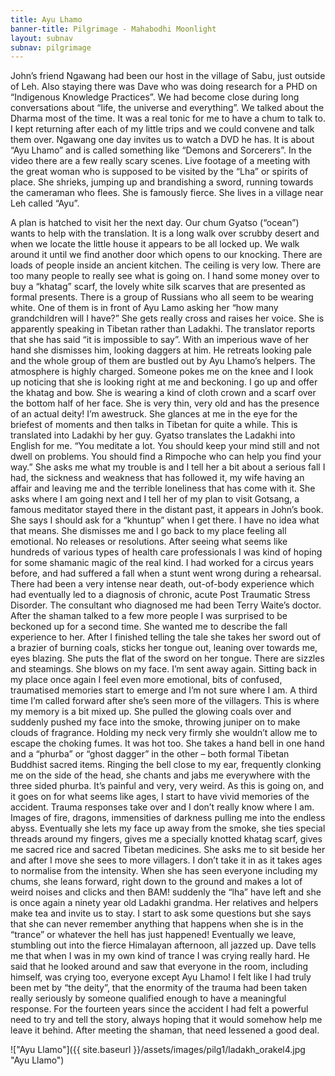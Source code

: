 ```yaml
---
title: Ayu Lhamo
banner-title: Pilgrimage - Mahabodhi Moonlight
layout: subnav
subnav: pilgrimage
---
```



John’s friend Ngawang had been our host in the village of Sabu, just
outside of Leh. Also staying there was Dave who was doing research
for a PHD on “Indigenous Knowledge Practices”. We had become close
during long conversations about “life, the universe and everything”.
We talked about the Dharma most of the time. It was a real tonic for
me to have a chum to talk to. I kept returning after each of my
little trips and we could convene and talk them over. Ngawang one
day invites us to watch a DVD he has. It is about “Ayu Lhamo” and is
called something like “Demons and Sorcerers”. In the video there are
a few really scary scenes. Live footage of a meeting with the great
woman who is supposed to be visited by the “Lha” or spirits of
place. She shrieks, jumping up and brandishing a sword, running
towards the cameraman who flees. She is famously fierce. She lives
in a village near Leh called “Ayu”. 

A plan is hatched to visit her the next day. Our chum Gyatso
(“ocean”) wants to help with the translation. It is a long walk over
scrubby desert and when we locate the little house it appears to be
all locked up. We walk around it until we find another door which
opens to our knocking. There are loads of people inside an ancient
kitchen. The ceiling is very low. There are too many people to
really see what is going on. I hand some money over to buy a
“khatag” scarf, the lovely white silk scarves that are presented as
formal presents. There is a group of Russians who all seem to be
wearing white. One of them is in front of Ayu Lamo asking her “how
many grandchildren will I have?” She gets really cross and raises
her voice. She is apparently speaking in Tibetan rather than
Ladakhi. The translator reports that she has said “it is impossible
to say”. With an imperious wave of her hand she dismisses him,
looking daggers at him. He retreats looking pale and the whole group
of them are bustled out by Ayu Lhamo’s helpers. The atmosphere is
highly charged. Someone pokes me on the knee and I look up noticing
that she is looking right at me and beckoning. I go up and offer the
khatag and bow. She is wearing a kind of cloth crown and a scarf
over the bottom half of her face. She is very thin, very old and has
the presence of an actual deity! I’m awestruck. She glances at me in
the eye for the briefest of moments and then talks in Tibetan for
quite a while. This is translated into Ladakhi by her guy. Gyatso
translates the Ladakhi into English for me. “You meditate a lot. You
should keep your mind still and not dwell on problems. You should
find a Rimpoche who can help you find your way.” She asks me what my
trouble is and I tell her a bit about a serious fall I had, the
sickness and weakness that has followed it, my wife having an affair
and leaving me and the terrible loneliness that has come with it.
She asks where I am going next and I tell her of my plan to visit
Gotsang, a famous meditator stayed there in the distant past, it
appears in John’s book. She says I should ask for a “khuntup” when I
get there. I have no idea what that means. She dismisses me and I go
back to my place feeling all emotional. No releases or resolutions.
After seeing what seems like hundreds of various types of health
care professionals I was kind of hoping for some shamanic magic of
the real kind. I had worked for a circus years before, and had
suffered a fall when a stunt went wrong during a rehearsal. There
had been a very intense near death, out-of-body experience which had
eventually led to a diagnosis of chronic, acute Post Traumatic
Stress Disorder. The consultant who diagnosed me had been Terry
Waite’s doctor. After the shaman talked to a few more people I was
surprised to be beckoned up for a second time. She wanted me to
describe the fall experience to her. After I finished telling the
tale she takes her sword out of a brazier of burning coals, sticks
her tongue out, leaning over towards me, eyes blazing. She puts the
flat of the sword on her tongue. There are sizzles and steamings.
She blows on my face. I’m sent away again. Sitting back in my place
once again I feel even more emotional, bits of confused, traumatised
memories start to emerge and I’m not sure where I am. A third time
I’m called forward after she’s seen more of the villagers. This is
where my memory is a bit mixed up. She pulled the glowing coals over
and suddenly pushed my face into the smoke, throwing juniper on to
make clouds of fragrance. Holding my neck very firmly she wouldn’t
allow me to escape the choking fumes. It was hot too. She takes a
hand bell in one hand and a “phurba” or “ghost dagger” in the other
– both formal Tibetan Buddhist sacred items. Ringing the bell close
to my ear, frequently clonking me on the side of the head, she
chants and jabs me everywhere with the three sided phurba. It’s
painful and very, very weird. As this is going on, and it goes on
for what seems like ages, I start to have vivid memories of the
accident. Trauma responses take over and I don’t really know where I
am. Images of fire, dragons, immensities of darkness pulling me into
the endless abyss. Eventually she lets my face up away from the
smoke, she ties special threads around my fingers, gives me a
specially knotted khatag scarf, gives me sacred rice and sacred
Tibetan medicines. She asks me to sit beside her and after I move
she sees to more villagers. I don’t take it in as it takes ages to
normalise from the intensity. When she has seen everyone including
my chums, she leans forward, right down to the ground and makes a
lot of weird noises and clicks and then BAM! suddenly the “lha” have
left and she is once again a ninety year old Ladakhi grandma. Her
relatives and helpers make tea and invite us to stay. I start to ask
some questions but she says that she can never remember anything
that happens when she is in the “trance” or whatever the hell has
just happened! Eventually we leave, stumbling out into the fierce
Himalayan afternoon, all jazzed up. Dave tells me that when I was in
my own kind of trance I was crying really hard. He said that he
looked around and saw that everyone in the room, including himself,
was crying too, everyone except Ayu Lhamo! I felt like I had truly
been met by “the deity”, that the enormity of the trauma had been
taken really seriously by someone qualified enough to have a
meaningful response. For the fourteen years since the accident I had
felt a powerful need to try and tell the story, always hoping that
it would somehow help me leave it behind. After meeting the shaman,
that need lessened a good deal.

!["Ayu Llamo"]({{ site.baseurl }}/assets/images/pilg1/ladakh_orakel4.jpg "Ayu Llamo")
